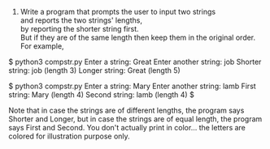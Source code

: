 1. Write a program that prompts the user to input two strings  
and reports the two strings' lengths,  
by reporting the shorter string first.  
But if they are of the same length then keep them in the original order.  
For example, 

$ python3 compstr.py
Enter a string: Great
Enter another string: job
Shorter string: job (length 3)
Longer string: Great (length 5)

$ python3 compstr.py
Enter a string: Mary
Enter another string: lamb
First string: Mary (length 4)
Second string: lamb (length 4)
$ 

Note that in case the strings are of different lengths, the program says Shorter and Longer, but in case the strings are of equal length, the program says First and Second.  You don't actually print in color… the letters are colored for illustration purpose only.